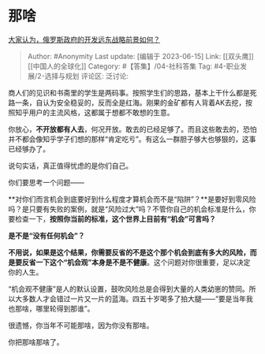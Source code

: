 # 那啥
[大家认为，俄罗斯政府的开发远东战略前景如何？](https://www.zhihu.com/question/34825723/answer/2829351337)

> Author: #Anonymity
> Last update: [编辑于 2023-06-15]
> Link: [[双头鹰]] [[中国人的全球化]]
> Category: #【答集】/04-社科答集
> Tag: #4-职业发展/2-选择与规划
> 评论区:
> 泛讨论:

商人们的见识和书斋里的学生是两码事。按照学生们的思路，基本上干什么都是死路一条，自认为安全稳妥的，反而全是红海。刚果的金矿都有人背着AK去挖，按照知乎用户的主流风格，这都属于想都不敢想的生意。

你放心，**不开放都有人去**，何况开放。敢去的已经足够了。而且这些敢去的，恐怕并不都会像知乎学子们想的那样“肯定吃亏”。有这么一群胆子够大也够狠的，这事已经够办了。

说句实话，真正值得忧虑的是你们自己。

你们要思考一个问题——

**对你们而言机会到底要好到什么程度才算机会而不是“陷阱”？**是要好到零风险吗？是只要有失败的案例，就是“风险过大”吗？不管你自己的机会标准是什么，你要检查一下，**按照你当前的标准，这个世界上目前有“机会”可言吗？**

**是不是“没有任何机会”？**

**不用说，如果是这个结果，你需要反省的不是这个那个机会到底有多大的风险，而是要反省一下这个“机会观”本身是不是不健康**。这个问题对你很重要，足以决定你的人生。

“机会观不健康”是人的默认设置，鼓吹风险总是会得到大量的人类幼崽的赞同。所以大多数人才会错过一片又一片的蓝海。四五十岁喝多了拍大腿——“要是当年我也那啥，哪里轮得到那谁”。

很遗憾，你当年不可能那啥，因为你没有那啥。

你把那啥那啥了。
